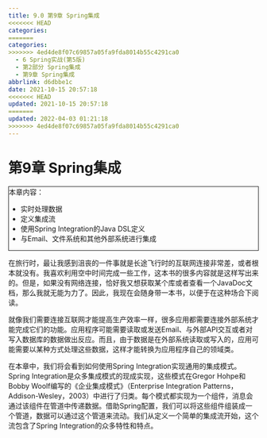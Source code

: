 ```yaml
---
title: 9.0 第9章 Spring集成
<<<<<<< HEAD
categories:
=======
categories: 
>>>>>>> 4ed4de8f07c69857a05fa9fda8014b55c4291ca0
  - 6 Spring实战(第5版)
  - 第2部分 Spring集成
  - 第9章 Spring集成
abbrlink: d6dbbe1c
date: 2021-10-15 20:57:18
<<<<<<< HEAD
updated: 2021-10-15 20:57:18
=======
updated: 2022-04-03 01:21:18
>>>>>>> 4ed4de8f07c69857a05fa9fda8014b55c4291ca0
---
```

# 第9章 Spring集成

<div style="border:1px solid;">本章内容：<ul><li>实时处理数据</li><li>定义集成流</li><li>使用Spring Integration的Java DSL定义</li><li>与Email、文件系统和其他外部系统进行集成</li></ul></div>

在旅行时，最让我感到沮丧的一件事就是长途飞行时的互联网连接非常差，或者根本就没有。我喜欢利用空中时间完成一些工作，这本书的很多内容就是这样写出来的。但是，如果没有网络连接，恰好我又想获取某个库或者查看一个JavaDoc文档，那么我就无能为力了。因此，我现在会随身带一本书，以便于在这种场合下阅读。

就像我们需要连接互联网才能提高生产效率一样，很多应用都需要连接外部系统才能完成它们的功能。应用程序可能需要读取或发送Email、与外部API交互或者对写入数据库的数据做出反应。而且，由于数据是在外部系统读取或写入的，应用可能需要以某种方式处理这些数据，这样才能转换为应用程序自己的领域类。

在本章中，我们将会看到如何使用Spring Integration实现通用的集成模式。Spring Integration是众多集成模式的现成实现，这些模式在Gregor Hohpe和Bobby Woolf编写的《企业集成模式》（Enterprise Integration Patterns，Addison-Wesley，2003）中进行了归类。每个模式都实现为一个组件，消息会通过该组件在管道中传递数据。借助Spring配置，我们可以将这些组件组装成一个管道，数据可以通过这个管道来流动。我们从定义一个简单的集成流开始，这个流包含了Spring Integration的众多特性和特点。
